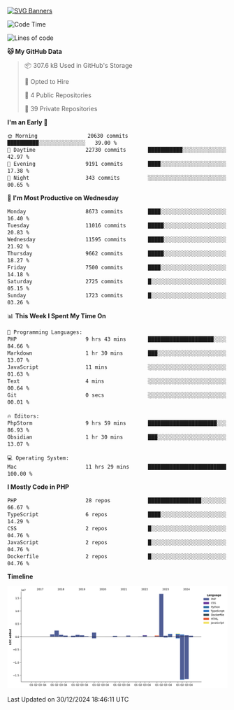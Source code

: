 [![SVG Banners](https://svg-banners.vercel.app/api?type=glitch&text1=Gere_Lajos%F0%9F%92%BB&width=800&height=400)](https://github.com/Akshay090/svg-banners)

<!--START_SECTION:waka-->
![Code Time](http://img.shields.io/badge/Code%20Time-2%2C043%20hrs%2020%20mins-blue)

![Lines of code](https://img.shields.io/badge/From%20Hello%20World%20I%27ve%20Written-30.2%20million%20lines%20of%20code-blue)

**🐱 My GitHub Data** 

> 📦 307.6 kB Used in GitHub's Storage 
 > 
> 💼 Opted to Hire
 > 
> 📜 4 Public Repositories 
 > 
> 🔑 39 Private Repositories 
 > 
**I'm an Early 🐤** 

```text
🌞 Morning                20630 commits       ██████████░░░░░░░░░░░░░░░   39.00 % 
🌆 Daytime                22730 commits       ███████████░░░░░░░░░░░░░░   42.97 % 
🌃 Evening                9191 commits        ████░░░░░░░░░░░░░░░░░░░░░   17.38 % 
🌙 Night                  343 commits         ░░░░░░░░░░░░░░░░░░░░░░░░░   00.65 % 
```
📅 **I'm Most Productive on Wednesday** 

```text
Monday                   8673 commits        ████░░░░░░░░░░░░░░░░░░░░░   16.40 % 
Tuesday                  11016 commits       █████░░░░░░░░░░░░░░░░░░░░   20.83 % 
Wednesday                11595 commits       █████░░░░░░░░░░░░░░░░░░░░   21.92 % 
Thursday                 9662 commits        █████░░░░░░░░░░░░░░░░░░░░   18.27 % 
Friday                   7500 commits        ████░░░░░░░░░░░░░░░░░░░░░   14.18 % 
Saturday                 2725 commits        █░░░░░░░░░░░░░░░░░░░░░░░░   05.15 % 
Sunday                   1723 commits        █░░░░░░░░░░░░░░░░░░░░░░░░   03.26 % 
```


📊 **This Week I Spent My Time On** 

```text
💬 Programming Languages: 
PHP                      9 hrs 43 mins       █████████████████████░░░░   84.66 % 
Markdown                 1 hr 30 mins        ███░░░░░░░░░░░░░░░░░░░░░░   13.07 % 
JavaScript               11 mins             ░░░░░░░░░░░░░░░░░░░░░░░░░   01.63 % 
Text                     4 mins              ░░░░░░░░░░░░░░░░░░░░░░░░░   00.64 % 
Git                      0 secs              ░░░░░░░░░░░░░░░░░░░░░░░░░   00.01 % 

🔥 Editors: 
PhpStorm                 9 hrs 59 mins       ██████████████████████░░░   86.93 % 
Obsidian                 1 hr 30 mins        ███░░░░░░░░░░░░░░░░░░░░░░   13.07 % 

💻 Operating System: 
Mac                      11 hrs 29 mins      █████████████████████████   100.00 % 
```

**I Mostly Code in PHP** 

```text
PHP                      28 repos            █████████████████░░░░░░░░   66.67 % 
TypeScript               6 repos             ████░░░░░░░░░░░░░░░░░░░░░   14.29 % 
CSS                      2 repos             █░░░░░░░░░░░░░░░░░░░░░░░░   04.76 % 
JavaScript               2 repos             █░░░░░░░░░░░░░░░░░░░░░░░░   04.76 % 
Dockerfile               2 repos             █░░░░░░░░░░░░░░░░░░░░░░░░   04.76 % 
```



**Timeline**

![Lines of Code chart](https://raw.githubusercontent.com/gere-lajos/gere-lajos/main/assets/bar_graph.png)


 Last Updated on 30/12/2024 18:46:11 UTC
<!--END_SECTION:waka-->
